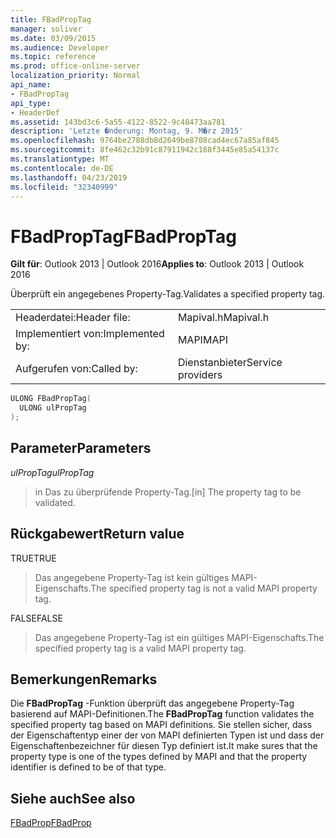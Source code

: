 ```yaml
---
title: FBadPropTag
manager: soliver
ms.date: 03/09/2015
ms.audience: Developer
ms.topic: reference
ms.prod: office-online-server
localization_priority: Normal
api_name:
- FBadPropTag
api_type:
- HeaderDef
ms.assetid: 143bd3c6-5a55-4122-8522-9c48473aa781
description: 'Letzte �nderung: Montag, 9. M�rz 2015'
ms.openlocfilehash: 9764be2788db8d2649be8708cad4ec67a85af845
ms.sourcegitcommit: 8fe462c32b91c87911942c188f3445e85a54137c
ms.translationtype: MT
ms.contentlocale: de-DE
ms.lasthandoff: 04/23/2019
ms.locfileid: "32340999"
---
```

# <a name="fbadproptag"></a><span data-ttu-id="f3277-103">FBadPropTag</span><span class="sxs-lookup"><span data-stu-id="f3277-103">FBadPropTag</span></span>

  
  
<span data-ttu-id="f3277-104">**Gilt für**: Outlook 2013 | Outlook 2016</span><span class="sxs-lookup"><span data-stu-id="f3277-104">**Applies to**: Outlook 2013 | Outlook 2016</span></span> 
  
<span data-ttu-id="f3277-105">Überprüft ein angegebenes Property-Tag.</span><span class="sxs-lookup"><span data-stu-id="f3277-105">Validates a specified property tag.</span></span> 
  
|||
|:-----|:-----|
|<span data-ttu-id="f3277-106">Headerdatei:</span><span class="sxs-lookup"><span data-stu-id="f3277-106">Header file:</span></span>  <br/> |<span data-ttu-id="f3277-107">Mapival.h</span><span class="sxs-lookup"><span data-stu-id="f3277-107">Mapival.h</span></span>  <br/> |
|<span data-ttu-id="f3277-108">Implementiert von:</span><span class="sxs-lookup"><span data-stu-id="f3277-108">Implemented by:</span></span>  <br/> |<span data-ttu-id="f3277-109">MAPI</span><span class="sxs-lookup"><span data-stu-id="f3277-109">MAPI</span></span>  <br/> |
|<span data-ttu-id="f3277-110">Aufgerufen von:</span><span class="sxs-lookup"><span data-stu-id="f3277-110">Called by:</span></span>  <br/> |<span data-ttu-id="f3277-111">Dienstanbieter</span><span class="sxs-lookup"><span data-stu-id="f3277-111">Service providers</span></span>  <br/> |
   
```cpp
ULONG FBadPropTag(
  ULONG ulPropTag
);
```

## <a name="parameters"></a><span data-ttu-id="f3277-112">Parameter</span><span class="sxs-lookup"><span data-stu-id="f3277-112">Parameters</span></span>

 <span data-ttu-id="f3277-113">_ulPropTag_</span><span class="sxs-lookup"><span data-stu-id="f3277-113">_ulPropTag_</span></span>
  
> <span data-ttu-id="f3277-114">in Das zu überprüfende Property-Tag.</span><span class="sxs-lookup"><span data-stu-id="f3277-114">[in] The property tag to be validated.</span></span>
    
## <a name="return-value"></a><span data-ttu-id="f3277-115">Rückgabewert</span><span class="sxs-lookup"><span data-stu-id="f3277-115">Return value</span></span>

<span data-ttu-id="f3277-116">TRUE</span><span class="sxs-lookup"><span data-stu-id="f3277-116">TRUE</span></span> 
  
> <span data-ttu-id="f3277-117">Das angegebene Property-Tag ist kein gültiges MAPI-Eigenschafts.</span><span class="sxs-lookup"><span data-stu-id="f3277-117">The specified property tag is not a valid MAPI property tag.</span></span> 
    
<span data-ttu-id="f3277-118">FALSE</span><span class="sxs-lookup"><span data-stu-id="f3277-118">FALSE</span></span> 
  
> <span data-ttu-id="f3277-119">Das angegebene Property-Tag ist ein gültiges MAPI-Eigenschafts.</span><span class="sxs-lookup"><span data-stu-id="f3277-119">The specified property tag is a valid MAPI property tag.</span></span>
    
## <a name="remarks"></a><span data-ttu-id="f3277-120">Bemerkungen</span><span class="sxs-lookup"><span data-stu-id="f3277-120">Remarks</span></span>

<span data-ttu-id="f3277-121">Die **FBadPropTag** -Funktion überprüft das angegebene Property-Tag basierend auf MAPI-Definitionen.</span><span class="sxs-lookup"><span data-stu-id="f3277-121">The **FBadPropTag** function validates the specified property tag based on MAPI definitions.</span></span> <span data-ttu-id="f3277-122">Sie stellen sicher, dass der Eigenschaftentyp einer der von MAPI definierten Typen ist und dass der Eigenschaftenbezeichner für diesen Typ definiert ist.</span><span class="sxs-lookup"><span data-stu-id="f3277-122">It make sures that the property type is one of the types defined by MAPI and that the property identifier is defined to be of that type.</span></span> 
  
## <a name="see-also"></a><span data-ttu-id="f3277-123">Siehe auch</span><span class="sxs-lookup"><span data-stu-id="f3277-123">See also</span></span>



[<span data-ttu-id="f3277-124">FBadProp</span><span class="sxs-lookup"><span data-stu-id="f3277-124">FBadProp</span></span>](fbadprop.md)

